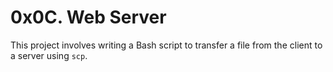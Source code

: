 # 0x0C. Web Server

This project involves writing a Bash script to transfer a file from the client to a server using `scp`.
